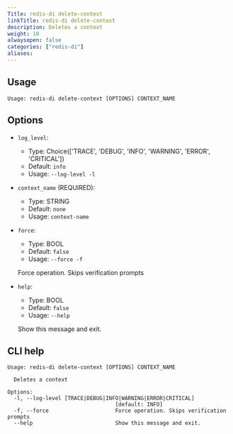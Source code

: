 ```yaml
---
Title: redis-di delete-context
linkTitle: redis-di delete-context
description: Deletes a context
weight: 10
alwaysopen: false
categories: ["redis-di"]
aliases:
---
```


## Usage

```
Usage: redis-di delete-context [OPTIONS] CONTEXT_NAME
```

## Options

- `log_level`:

  - Type: Choice(['TRACE', 'DEBUG', 'INFO', 'WARNING', 'ERROR', 'CRITICAL'])
  - Default: `info`
  - Usage: `--log-level
-l`

- `context_name` (REQUIRED):

  - Type: STRING
  - Default: `none`
  - Usage: `context-name`

- `force`:

  - Type: BOOL
  - Default: `false`
  - Usage: `--force
-f`

  Force operation. Skips verification prompts

- `help`:

  - Type: BOOL
  - Default: `false`
  - Usage: `--help`

  Show this message and exit.

## CLI help

```
Usage: redis-di delete-context [OPTIONS] CONTEXT_NAME

  Deletes a context

Options:
  -l, --log-level [TRACE|DEBUG|INFO|WARNING|ERROR|CRITICAL]
                                  [default: INFO]
  -f, --force                     Force operation. Skips verification prompts
  --help                          Show this message and exit.
```
